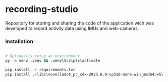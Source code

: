 # recording-studio
Repository for storing and sharing the code of the application wich was developed to record activity data using IMUs and web-cameras.

### Installation

```bash

# Optionally setup an environment
py -m venv .venv && .venv\Scripts\activate

pip install -r requirements.txt
pip install .\libs\movelladot_pc_sdk-2023.6.0-cp310-none-win_amd64.whl

```
